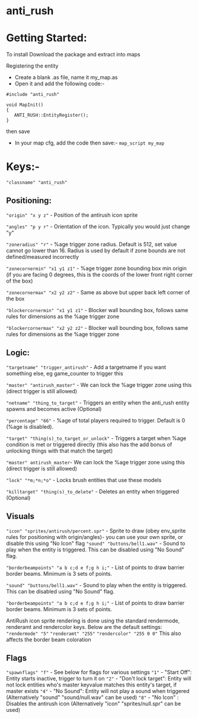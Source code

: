 # anti_rush

# Getting Started:

To install Download the package and extract into maps

Registering the entity
- Create a blank .as file, name it my_map.as
- Open it and add the following code:-
```
#include "anti_rush"

void MapInit()
{
   ANTI_RUSH::EntityRegister();
}
```
then save
- In your map cfg, add the code then save:-
`map_script my_map`

# Keys:-
`"classname" "anti_rush"`

## Positioning:
`"origin" "x y z"`						- Position of the antirush icon sprite

`"angles" "p y r"`							- Orientation of the icon. Typically you would just change "y"

`"zoneradius" "r"`							- %age trigger zone radius. Default is 512, set value cannot go lower than 16. Radius is used by default if zone bounds are not defined/measured incorrectly

`"zonecornermin" "x1 y1 z1"`				- %age trigger zone bounding box min origin (if you are facing 0 degrees, this is the coords of the lower front right corner of the box)

`"zonecornermax" "x2 y2 z2"`				- Same as above but upper back left corner of the box

`"blockercornermin" "x1 y1 z1"`			- Blocker wall bounding box, follows same rules for dimensions as the %age trigger zone

`"blockercornermax" "x2 y2 z2"`			- Blocker wall bounding box, follows same rules for dimensions as the %age trigger zone

## Logic:
`"targetname" "trigger_antirush"` - Add a targetname if you want something else, eg game_counter to trigger this

`"master" "antirush_master"`				- We can lock the %age trigger zone using this (direct trigger is still allowed)		

`"netname" "thing_to_target"`				- Triggers an entity when the anti_rush entity spawns and becomes active (Optional)

`"percentage" "66"`						- %age of total players required to trigger. Default is 0 (%age is disabled).

`"target" "thing(s)_to_target_or_unlock"`	- Triggers a target when %age condition is met or triggered directly (this also has the add bonus of unlocking things with	 that match the target)

`"master" antirush_master`- We can lock the %age trigger zone using this (direct trigger is still allowed)

`"lock" "*m;*n;*o"`						- Locks brush entities that use these models

`"killtarget" "thing(s)_to_delete"`		- Deletes an entity when triggered (Optional)

## Visuals
`"icon" "sprites/antirush/percent.spr"`	- Sprite to draw (obey env_sprite rules for positioning with origin/angles)- you can use your own sprite, or disable this using "No Icon" flag
`"sound" "buttons/bell1.wav"`				- Sound to play when the entity is triggered. This can be disabled using "No Sound" flag.

`"borderbeampoints" "a b c;d e f;g h i;"`	- List of points to draw barrier border beams. Minimum is 3 sets of points.

`"sound" "buttons/bell1.wav"`				- Sound to play when the entity is triggered. This can be disabled using "No Sound" flag.

`"borderbeampoints" "a b c;d e f;g h i;"`	- List of points to draw barrier border beams. Minimum is 3 sets of points.

AntiRush icon sprite rendering is done using the standard rendermode, renderamt and rendercolor keys. Below are the default settings:
`"rendermode" "5"`
`"renderamt" "255"`
`"rendercolor" "255 0 0"` This also affects the border beam coloration

## Flags
`"spawnflags" "f"`	- See below for flags for various settings
`"1"` - "Start Off": Entity starts inactive, trigger to turn it on
`"2"` - "Don't lock target": Entity will not lock entities who's master keyvalue matches this entity's target, if master exists
`"4"` - "No Sound": Entity will not play a sound when triggered (Alternatively "sound" "sound/null.wav" can be used)
`"8"` - "No Icon" : Disables the antirush icon (Alternatively "icon" "sprites/null.spr" can be used)
